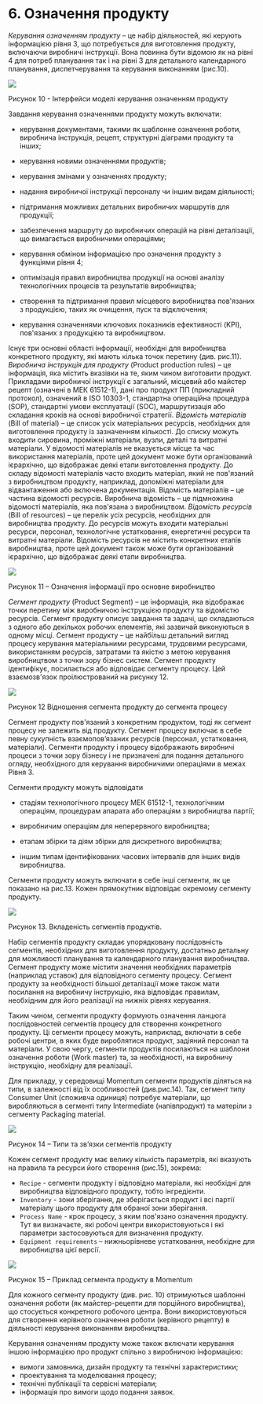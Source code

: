 # 6. Означення продукту

*Керування означенням продукту* – це набір діяльностей, які керують інформацією рівня 3, що потребується для виготовлення продукту, включаючи виробничі інструкції. Вона повинна бути відомою як на рівні 4 для потреб планування так і на рівні 3 для детального календарного планування, диспетчерування та керування виконанням (рис.10). 

![](media/10.png)                               

Рисунок 10 - Інтерфейси моделі керування означенням продукту

Завдання керування означеннями продукту можуть включати:

- керування документами, такими як шаблонне означення роботи, виробнича інструкція, рецепт, структурні діаграми продукту та інших;

- керування новими означеннями продуктів;

- керування змінами у означеннях продукту;

- надання виробничої інструкції персоналу чи іншим видам діяльності;

- підтримання можливих детальних виробничих маршрутів для продукції;

- забезпечення маршруту до виробничих операцій на рівні деталізації, що вимагається
   виробничими операціями;
   
- керування обміном інформацією про означення продукту з функціями рівня 4;

- оптимізація правил виробництва продукції на основі аналізу технологічних процесів та результатів виробництва;

- створення та підтримання правил місцевого виробництва пов'язаних з продукцією, таких як очищення, пуск та відключення;

- керування означеннями ключових показників ефективності (KPI), пов'язаних з продукцією та виробництвом.

Існує три основні області інформації, необхідні для виробництва конкретного продукту, які мають кілька точок перетину (див. рис.11). *Виробнича інструкція для продукту* (Product production rules) – це інформація, яка містить вказівки на те, яким чином виготовити продукт. Прикладами виробничої інструкції є загальний, місцевий або майстер рецепт (означені в МЕК 61512-1), дані про продукт ПП (прикладний протокол), означений в ISO 10303-1, стандартна операційна процедура (SOP), стандартні умови експлуатації (SOC), маршрутизація або складання кроків на основі виробничої стратегії. *Відомість матеріалів* (Bill of material) – це список усіх матеріальних ресурсів, необхідних для виготовлення продукту із зазначенням кількості. До списку можуть входити сировина, проміжні матеріали, вузли, деталі та витратні матеріали. У відомості матеріалів не вказується місце та час використання матеріалів, проте цей документ може бути організований ієрархічно, що відображає деякі етапи виготовлення продукту. До складу відомості матеріалів часто входить матеріал, який не пов'язаний з виробництвом продукту, наприклад, допоміжні матеріали для відвантаження або включена документація. Відомість матеріалів – це частина відомості ресурсів. Виробнича відомість – це підмножина відомості матеріалів, яка пов'язана з виробництвом. *Відомість ресурсів* (Bill of resources) – це перелік усіх ресурсів, необхідних для виробництва продукту. До ресурсів можуть входити матеріальні ресурси, персонал, технологічне устатковання, енергетичні ресурси та витратні матеріали. Відомість ресурсів не містить конкретних етапів виробництва, проте цей документ також може бути організований ієрархічно, що відображає деякі етапи виробництва.

![](media/11.png) 

Рисунок 11 – Означення інформації про основне виробництво

*Сегмент продукту* (Product Segment) – це інформація, яка відображає точки перетину між виробничою інструкцією продукту та відомістю ресурсів. Сегмент продукту описує завдання та задачі, що складаються з одного або декількох робочих елементів, які зазвичай виконуються в одному місці. Сегмент продукту – це найбільш детальний вигляд процесу керування матеріальними ресурсами, трудовими ресурсами, використанням ресурсів, затратами та якістю з метою керування виробництвом з точки зору бізнес систем. Сегмент продукту ідентифікує, посилається або відповідає сегменту процесу. Цей взаємозв'язок проілюстрований на рисунку 12.

![](media/12.png)  

Рисунок 12 Відношення сегмента продукту до сегмента процесу

Сегмент продукту пов'язаний з конкретним продуктом, тоді як сегмент процесу не залежить від продукту. Сегмент процесу включає в себе певну сукупність взаємопов’язаних ресурсів (персонал, устатковання, матеріали). Сегменти продукту і процесу відображають виробничі процеси з точки зору бізнесу і не призначені для подання детального огляду, необхідного для керування виробничими операціями в межах Рівня 3.

Сегменти продукту можуть відповідати

- стадіям технологічного процесу МЕК 61512-1, технологічним операціям, процедурам апарата або операціям з виробництва партії;

- виробничим операціям для неперервного виробництва;

- етапам збірки та діям збірки для дискретного виробництва;

- іншим типам ідентифікованих часових інтервалів для інших видів виробництва.


Сегменти продукту можуть включати в себе інші сегменти, як це показано на рис.13. Кожен прямокутник відповідає окремому сегменту продукту.

![](media/13.png) 

Рисунок 13. Вкладеність сегментів продуктів.

Набір сегментів продукту складає упорядковану послідовність сегментів, необхідних для виготовлення продукту, достатньо детальну для можливості планування та календарного планування виробництва. Сегмент продукту може містити значення необхідних параметрів (наприклад уставок) для відповідного сегменту процесу. Сегмент продукту за необхідності більшої деталізації може також мати посилання на виробничу інструкцію, яка відповідає правилам, необхідним для його реалізації на нижніх рівнях керування. 

Таким чином, сегменти продукту формують означення ланцюга послідовностей сегментів процесу для створення конкретного продукту. Ці сегменти процесу можуть, наприклад, включати в себе робочі центри, в яких буде вироблятися продукт, задіяний персонал та матеріали. У свою чергу, сегменти продуктів посилаються на шаблони означення роботи (Work master) та, за необхідності, на виробничу інструкцію, необхідну для реалізації.  

 Для прикладу, у середовищі Momentum сегменти продуктів діляться на типи, в залежності від їх особливостей (див.рис.14). Так, сегмент типу Consumer Unit (споживча одиниця) потребує матеріали, що виробляються в сегменті типу Intermediate (напівпродукт) та матеріли з сегменту Packaging material. 

![](media/14.png) 

Рисунок 14 – Типи та зв’язки сегментів продукту

Кожен сегмент продукту має велику кількість параметрів, які вказують на правила та ресурси його створення (рис.15), зокрема:

- `Recipe` - сегменти продукту і відповідно матеріали, які необхідні для виробництва відповідного продукту, тобто інгредієнти.
- `Inventory` - зони зберігання, де зберігається продукт і всі партії матеріалу цього продукту для обраної зони зберігання.
- `Process Name` - крок процесу, з яким пов'язано означення продукту. Тут ви визначаєте, які робочі центри використовуються і які параметри застосовуються для визначення продукту.
- `Equipment requirements` – нижньорівневе устатковання, необхідне для виробництва цієї версії.

 ![](media/15.png)

Рисунок 15 – Приклад сегмента продукту в Momentum

Для кожного сегменту продукту (див. рис. 10) отримуються шаблонні означення роботи (як майстер-рецепти для порційного виробництва), що стосується конкретного робочого центра. Вони використовуються для створення керівного означення роботи (керівного рецепту) в діяльності керування виконанням виробництва. 

Керування означенням продукту може також включати керування іншою інформацією про продукт спільно з виробничою інформацією:

- вимоги замовника, дизайн продукту та технічні характеристики;
- проектування та моделювання процесу;
- технічні публікації та сервісні матеріали;
- інформація про вимоги щодо подання заявок.


